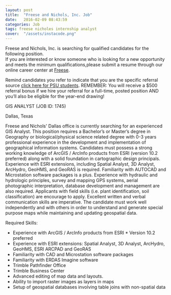 ```yaml
---
layout: post
title:  "Freese and Nichols, Inc. Job"
date:   2016-02-09 08:43:59
categories: Job
tags: freese nicholes internship analyst
cover:  "/assets/instacode.png"
---
```


Freese and Nichols, Inc. is searching for qualified candidates for the following position.  
If you are interested or know someone who is looking for a new opportunity and meets the minimum 
qualifications,please submit a resume through our online career center at [Freese][Freese].                        
 

Remind candidates you refer to indicate that you are the specific referral source [click here for PSU students][Referrel].  REMEMBER: You will receive a $500 referral bonus if we hire your referral for a full-time, posted position AND you’ll also be eligible for the year-end drawing!

GIS ANALYST (JOB ID: 1745)

Dallas, Texas

Freese and Nichols' Dallas office is currently searching for an experienced GIS Analyst.  This position requires a Bachelor’s or Master’s degree in Geography or biological/physical science related degree with 0-3 years professional experience in the development and implementation of geographical information systems. Candidates must possess a strong working knowledge of ArcGIS / ArcInfo products from ESRI (version 10.2 preferred) along with a solid foundation in cartographic design principals.  Experience with ESRI extensions, including Spatial Analyst, 3D Analyst, ArcHydro, GeoHMS, and GeoRAS is required. Familiarity with AUTOCAD and Microstation software packages is a plus.  Experience with hydraulic and hydrologic principles, survey and mapping GPS systems, aerial photographic interpretation, database development and management are also required. Applicants with field skills (i.e. plant identification, soil classification) are encourage to apply.  Excellent written and verbal communication skills are imperative. The candidate must work well independently and with others in order to understand and generate special purpose maps while maintaining and updating geospatial data. 

 

Required Skills:
* Experience with ArcGIS / ArcInfo products from ESRI * Version 10.2 preferred
* Experience with ESRI extensions: Spatial Analyst, 3D Analyst, ArcHydro, GeoHMS, ESRI ARCPAD and GeoRAS
* Familiarity with CAD and Microstation software packages
* Familiarity with ERDAS Imagine software
* Trimble Pathfinder Office
* Trimble Business Center 
* Advanced editing of map data and layouts.
* Ability to import raster images as layers in maps
* Setup of geospatial databases involving table joins with non-spatial data

[Freese]: www.freese.com/careers
[Referrel]: https://gis.e-education.psu.edu/node/548
